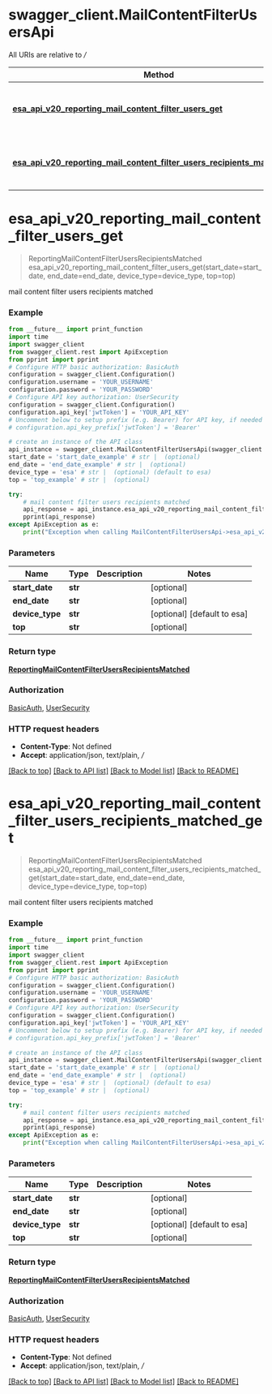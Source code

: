 # swagger_client.MailContentFilterUsersApi

All URIs are relative to */*

Method | HTTP request | Description
------------- | ------------- | -------------
[**esa_api_v20_reporting_mail_content_filter_users_get**](MailContentFilterUsersApi.md#esa_api_v20_reporting_mail_content_filter_users_get) | **GET** /esa/api/v2.0/reporting/mail_content_filter_users | mail content filter users recipients matched
[**esa_api_v20_reporting_mail_content_filter_users_recipients_matched_get**](MailContentFilterUsersApi.md#esa_api_v20_reporting_mail_content_filter_users_recipients_matched_get) | **GET** /esa/api/v2.0/reporting/mail_content_filter_users/recipients_matched | mail content filter users recipients matched

# **esa_api_v20_reporting_mail_content_filter_users_get**
> ReportingMailContentFilterUsersRecipientsMatched esa_api_v20_reporting_mail_content_filter_users_get(start_date=start_date, end_date=end_date, device_type=device_type, top=top)

mail content filter users recipients matched

### Example
```python
from __future__ import print_function
import time
import swagger_client
from swagger_client.rest import ApiException
from pprint import pprint
# Configure HTTP basic authorization: BasicAuth
configuration = swagger_client.Configuration()
configuration.username = 'YOUR_USERNAME'
configuration.password = 'YOUR_PASSWORD'
# Configure API key authorization: UserSecurity
configuration = swagger_client.Configuration()
configuration.api_key['jwtToken'] = 'YOUR_API_KEY'
# Uncomment below to setup prefix (e.g. Bearer) for API key, if needed
# configuration.api_key_prefix['jwtToken'] = 'Bearer'

# create an instance of the API class
api_instance = swagger_client.MailContentFilterUsersApi(swagger_client.ApiClient(configuration))
start_date = 'start_date_example' # str |  (optional)
end_date = 'end_date_example' # str |  (optional)
device_type = 'esa' # str |  (optional) (default to esa)
top = 'top_example' # str |  (optional)

try:
    # mail content filter users recipients matched
    api_response = api_instance.esa_api_v20_reporting_mail_content_filter_users_get(start_date=start_date, end_date=end_date, device_type=device_type, top=top)
    pprint(api_response)
except ApiException as e:
    print("Exception when calling MailContentFilterUsersApi->esa_api_v20_reporting_mail_content_filter_users_get: %s\n" % e)
```

### Parameters

Name | Type | Description  | Notes
------------- | ------------- | ------------- | -------------
 **start_date** | **str**|  | [optional] 
 **end_date** | **str**|  | [optional] 
 **device_type** | **str**|  | [optional] [default to esa]
 **top** | **str**|  | [optional] 

### Return type

[**ReportingMailContentFilterUsersRecipientsMatched**](ReportingMailContentFilterUsersRecipientsMatched.md)

### Authorization

[BasicAuth](../README.md#BasicAuth), [UserSecurity](../README.md#UserSecurity)

### HTTP request headers

 - **Content-Type**: Not defined
 - **Accept**: application/json, text/plain, */*

[[Back to top]](#) [[Back to API list]](../README.md#documentation-for-api-endpoints) [[Back to Model list]](../README.md#documentation-for-models) [[Back to README]](../README.md)

# **esa_api_v20_reporting_mail_content_filter_users_recipients_matched_get**
> ReportingMailContentFilterUsersRecipientsMatched esa_api_v20_reporting_mail_content_filter_users_recipients_matched_get(start_date=start_date, end_date=end_date, device_type=device_type, top=top)

mail content filter users recipients matched

### Example
```python
from __future__ import print_function
import time
import swagger_client
from swagger_client.rest import ApiException
from pprint import pprint
# Configure HTTP basic authorization: BasicAuth
configuration = swagger_client.Configuration()
configuration.username = 'YOUR_USERNAME'
configuration.password = 'YOUR_PASSWORD'
# Configure API key authorization: UserSecurity
configuration = swagger_client.Configuration()
configuration.api_key['jwtToken'] = 'YOUR_API_KEY'
# Uncomment below to setup prefix (e.g. Bearer) for API key, if needed
# configuration.api_key_prefix['jwtToken'] = 'Bearer'

# create an instance of the API class
api_instance = swagger_client.MailContentFilterUsersApi(swagger_client.ApiClient(configuration))
start_date = 'start_date_example' # str |  (optional)
end_date = 'end_date_example' # str |  (optional)
device_type = 'esa' # str |  (optional) (default to esa)
top = 'top_example' # str |  (optional)

try:
    # mail content filter users recipients matched
    api_response = api_instance.esa_api_v20_reporting_mail_content_filter_users_recipients_matched_get(start_date=start_date, end_date=end_date, device_type=device_type, top=top)
    pprint(api_response)
except ApiException as e:
    print("Exception when calling MailContentFilterUsersApi->esa_api_v20_reporting_mail_content_filter_users_recipients_matched_get: %s\n" % e)
```

### Parameters

Name | Type | Description  | Notes
------------- | ------------- | ------------- | -------------
 **start_date** | **str**|  | [optional] 
 **end_date** | **str**|  | [optional] 
 **device_type** | **str**|  | [optional] [default to esa]
 **top** | **str**|  | [optional] 

### Return type

[**ReportingMailContentFilterUsersRecipientsMatched**](ReportingMailContentFilterUsersRecipientsMatched.md)

### Authorization

[BasicAuth](../README.md#BasicAuth), [UserSecurity](../README.md#UserSecurity)

### HTTP request headers

 - **Content-Type**: Not defined
 - **Accept**: application/json, text/plain, */*

[[Back to top]](#) [[Back to API list]](../README.md#documentation-for-api-endpoints) [[Back to Model list]](../README.md#documentation-for-models) [[Back to README]](../README.md)

